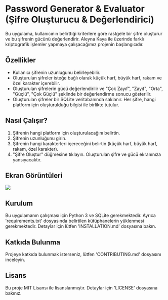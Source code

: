 # Password Generator & Evaluator (Şifre Oluşturucu & Değerlendirici)

Bu uygulama, kullanıcının belirttiği kriterlere göre rastgele bir şifre oluşturur ve bu şifrenin gücünü değerlendirir. Aleyna Kaya ile üzerinde farklı kriptografik işlemler yapmaya çalışacağımız projenin başlangıcıdır.

## Özellikler

- Kullanıcı şifrenin uzunluğunu belirleyebilir.
- Oluşturulan şifreler isteğe bağlı olarak küçük harf, büyük harf, rakam ve özel karakter içerebilir.
- Oluşturulan şifrelerin gücü değerlendirilir ve "Çok Zayıf", "Zayıf", "Orta", "Güçlü", "Çok Güçlü" şeklinde bir değerlendirme sonucu gösterilir.
- Oluşturulan şifreler bir SQLite veritabanında saklanır. Her şifre, hangi platform için oluşturulduğu bilgisi ile birlikte tutulur.

## Nasıl Çalışır?

1. Şifrenin hangi platform için oluşturulacağını belirtin.
2. Şifrenin uzunluğunu girin.
3. Şifrenin hangi karakterleri içereceğini belirtin (küçük harf, büyük harf, rakam, özel karakter).
4. "Şifre Oluştur" düğmesine tıklayın. Oluşturulan şifre ve gücü ekranınıza yansıyacaktır.

## Ekran Görüntüleri

<img src="./img/demo-img.png"/>

## Kurulum

Bu uygulamanın çalışması için Python 3 ve SQLite gerekmektedir. Ayrıca 'requirements.txt' dosyasında belirtilen kütüphanelerin yüklenmesi gerekmektedir. Detaylar için lütfen 'INSTALLATION.md' dosyasına bakın.

## Katkıda Bulunma

Projeye katkıda bulunmak isterseniz, lütfen 'CONTRIBUTING.md' dosyasını inceleyin.

## Lisans

Bu proje MIT Lisansı ile lisanslanmıştır. Detaylar için 'LICENSE' dosyasına bakınız.
